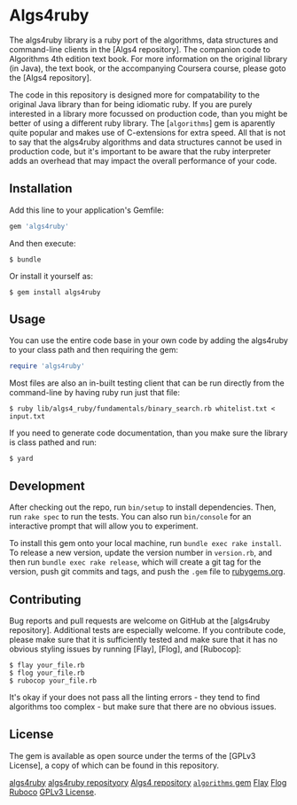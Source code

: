 # Algs4ruby

The algs4ruby library is a ruby port of the algorithms, data structures and
command-line clients in the [Algs4 repository]. The companion code to Algorithms
4th edition text book. For more information on the original library (in Java),
the text book, or the accompanying Coursera course, please goto the
[Algs4 repository].

The code in this repository is designed more for compatability to the original
Java library than for being idiomatic ruby. If you are purely interested in a
library more focussed on production code, than you might be better of using a
different ruby library. The [`algorithms`] gem is aparently quite popular and
makes use of C-extensions for extra speed. All that is not to say that the
algs4ruby algorithms and data structures cannot be used in production code, but
it's important to be aware that the ruby interpreter adds an overhead that may
impact the overall performance of your code.


## Installation

Add this line to your application's Gemfile:

```ruby
gem 'algs4ruby'
```

And then execute:

    $ bundle

Or install it yourself as:

    $ gem install algs4ruby

## Usage

You can use the entire code base in your own code by adding the algs4ruby to
your class path and then requiring the gem:

````ruby
require 'algs4ruby'
````

Most files are also an in-built testing client that can be run directly from
the command-line by having ruby run just that file:

    $ ruby lib/algs4_ruby/fundamentals/binary_search.rb whitelist.txt < input.txt

If you need to generate code documentation, than you make sure the library is
class pathed and run:

    $ yard


## Development

After checking out the repo, run `bin/setup` to install dependencies. Then, run
`rake spec` to run the tests. You can also run `bin/console` for an interactive
prompt that will allow you to experiment.

To install this gem onto your local machine, run `bundle exec rake install`. To
release a new version, update the version number in `version.rb`, and then run
`bundle exec rake release`, which will create a git tag for the version, push git
commits and tags, and push the `.gem` file to [rubygems.org](https://rubygems.org).

## Contributing

Bug reports and pull requests are welcome on GitHub at the
[algs4ruby repository]. Additional tests are especially welcome. If you
contribute code, please make sure that it is sufficiently tested and make sure
that it has no obvious styling issues by running [Flay], [Flog], and [Rubocop]:

    $ flay your_file.rb
    $ flog your_file.rb
    $ rubocop your_file.rb

It's okay if your does not pass all the linting errors - they tend to find
algorithms too complex - but make sure that there are no obvious issues.

## License

The gem is available as open source under the terms of the [GPLv3 License],
a copy of which can be found in this repository.

[algs4ruby](https://github.com/remcopeereboom/algs4ruby)
[algs4ruby reposityory](https://github.com/remcopeereboom/algs4ruby)
[Algs4 repository](https://github.com/kevin-wayne/algs4)
[`algorithms` gem](https://github.com/kanwei/algorithms)
[Flay](https://github.com/seattlerb/flay)
[Flog](https://github.com/seattlerb/flog)
[Ruboco](https://github.com/bbatsov/rubocop)
[GPLv3 License](http://gplv3.fsf.org/).
